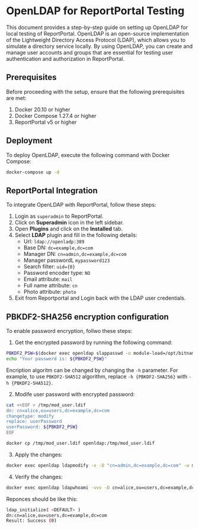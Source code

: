 # OpenLDAP for ReportPortal Testing

This document provides a step-by-step guide on setting up OpenLDAP for local testing of ReportPortal. OpenLDAP is an open-source implementation of the Lightweight Directory Access Protocol (LDAP), which allows you to simulate a directory service locally. By using OpenLDAP, you can create and manage user accounts and groups that are essential for testing user authentication and authorization in ReportPortal.

## Prerequisites

Before proceeding with the setup, ensure that the following prerequisites are met:

1. Docker 20.10 or higher
2. Docker Compose 1.27.4 or higher
3. ReportPortal v5 or higher

## Deployment

To deploy OpenLDAP, execute the following command with Docker Compose:

```bash
docker-compose up -d
```

## ReportPortal Integration

To integrate OpenLDAP with ReportPortal, follow these steps:

1. Login as `superadmin` to ReportPortal.
2. Click on **Superadmin** icon in the left sidebar.
3. Open **Plugins** and click on the **Installed** tab.
4. Select **LDAP** plugin and fill in the following details:
   - Url: `ldap://openladp:389`
   - Base DN: `dc=example,dc=com`
   - Manager DN: `cn=admin,dc=example,dc=com`
   - Manager passwordL `mypassword123`
   - Search filter: `uid={0}`
   - Password encoder type: `NO`
   - Email attribute: `mail`
   - Full name attribute: `cn`
   - Photo attribute: `photo`
5. Exit from Reportportal and Login back with the LDAP user credentials.

## PBKDF2-SHA256 encryption configuration

To enable password encryption, follwo these steps:

1. Get the encrypted password by running the following command:

```bash
PBKDF2_PSW=$(docker exec openldap slappasswd -o module-load=/opt/bitnami/openldap/libexec/openldap/pw-pbkdf2.so -h {PBKDF2-SHA256} -s "mypassword")
echo "Your password is: ${PBKDF2_PSW}"
```

Encription algoritm can be changed by changing the `-h` parameter. For example, to use `PBKDF2-SHA512` algorithm, replace `-h {PBKDF2-SHA256}` with `-h {PBKDF2-SHA512}`.

2. Modife user password with encrypted password:

```bash
cat <<EOF > /tmp/mod_user.ldif
dn: cn=alice,ou=users,dc=example,dc=com
changetype: modify
replace: userPassword
userPassword: ${PBKDF2_PSW}
EOF

docker cp /tmp/mod_user.ldif openldap:/tmp/mod_user.ldif
```

3. Apply the changes:

```bash
docker exec openldap ldapmodify -x -D "cn=admin,dc=example,dc=com" -w mypassword123 -H ldap://localhost -f /tmp/mod_user.ldif
```

4. Verify the changes:

```bash
docker exec openldap ldapwhoami -vvv -D cn=alice,ou=users,dc=example,dc=com -x -w 'mypassword'
```

Reponces should be like this:

```bash
ldap_initialize( <DEFAULT> )
dn:cn=alice,ou=users,dc=example,dc=com
Result: Success (0)
```